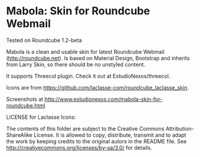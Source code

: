 Mabola: Skin for Roundcube Webmail
==================================

Tested on Roundcube 1.2-beta

Mabola is a clean and usable skin for latest Roundcube Webmail (http://roundcube.net). Is based on Material Design, Bootstrap and inherits from Larry Skin, so there should be no unstyled content.

It supports Threecol plugin. Check it out at EstudioNexos/threecol.

Icons are from https://github.com/laclasse-com/roundcube_laclasse_skin.

Screenshots at http://www.estudionexos.com/mabola-skin-for-roundcube.html

LICENSE for Laclasse Icons:

The contents of this folder are subject to the Creative Commons
Attribution-ShareAlike License. It is allowed to copy, distribute,
transmit and to adapt the work by keeping credits to the original
autors in the README file.
See http://creativecommons.org/licenses/by-sa/3.0/ for details.
